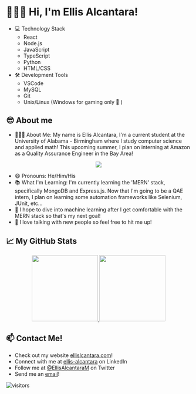 #  👨🏽‍💻 Hi, I'm Ellis Alcantara!

- 💻 Technology Stack
   - React
   - Node.js
   - JavaScript
   - TypeScript
   - Python
   - HTML/CSS
-  🛠️ Development Tools
   - VSCode
   - MySQL
   - Git
   - Unix/Linux (Windows for gaming only 💯 )
## 😎 About me
- 🤷🏽‍♂️ About Me: My name is Ellis Alcantara, I'm a current student at the University of Alabama - Birmingham where I study computer science and applied math! This upcoming summer, I plan on interning at Amazon as a Quality Assurance Engineer in the Bay Area!
<p align="center">
  <img src="https://user-images.githubusercontent.com/47289830/151485337-ef8eec31-a117-4dfa-bb83-9aaf3cce4c77.gif" />
</p>

- 😄 Pronouns: He/Him/His
- 📚 What I'm Learning: I'm currently learning the 'MERN' stack, specifically MongoDB and Express.js. Now that I'm going to be a QAE intern, I plan on learning some automation frameworks like Selenium, JUnit, etc...
- 🔭 I hope to dive into machine learning after I get comfortable with the MERN stack so that's my next goal!
- 💬 I love talking with new people so feel free to hit me up!


## 📈 My GitHub Stats

<p align="center">
<a href="https://github.com/EIIis">
  <img height="180em" src="https://github-readme-stats-eight-theta.vercel.app/api?username=EIIis&show_icons=true&theme=dark&include_all_commits=true&count_private=true"/>
  <img height="180em" src="https://github-readme-stats-eight-theta.vercel.app/api/top-langs/?username=EIIis&layout=compact&langs_count=8&theme=dark"/>
</a>
</p>


## 📫 Contact Me!
- Check out my website [ellislcantara.com](https://www.ellisalcantara.com/)!
- Connect with me at [ellis-alcantara](https://www.linkedin.com/in/ellis-alcantara/) on LinkedIn
- Follow me at [@EllisAlcantaraM](https://twitter.com/EllisAlcantaraM) on Twitter
- Send me an [email](mailto:ellisalcantara@gmail.com)!

![visitors](https://visitor-badge.glitch.me/badge?page_id=EIIis/EIIis)  
